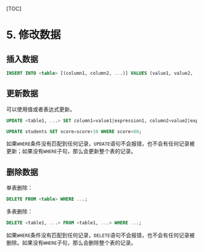 [TOC]

# 5. 修改数据

## 插入数据

```sql
INSERT INTO <table> [(column1, column2, ...)] VALUES (value1, value2, ...), (value1, value2, ...), ...;
```

## 更新数据

可以使用值或者表达式更新。

```sql
UPDATE <table1, ...> SET column1=value1|expression1, column2=value2|expression2, ... [WHERE ...];
```

```sql
UPDATE students SET score=score+10 WHERE score<80;
```

如果`WHERE`条件没有匹配到任何记录，`UPDATE`语句不会报错，也不会有任何记录被更新；如果没有`WHERE`子句，那么会更新整个表的记录。

## 删除数据

单表删除：

```sql
DELETE FROM <table> WHERE ...;
```

多表删除：

```sql
DELETE <table1, ...> FROM <table1, ...> WHERE ...;
```

如果`WHERE`条件没有匹配到任何记录，`DELETE`语句不会报错，也不会有任何记录被删除。如果没有`WHERE`子句，那么会删除整个表的记录。

